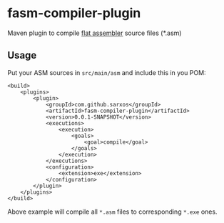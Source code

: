 fasm-compiler-plugin
====================

Maven plugin to compile [flat assembler](http://flatassembler.net/) source files (*.asm)

## Usage

Put your ASM sources in ```src/main/asm``` and include this in you POM:

```
<build>
	<plugins>
		<plugin>
			<groupId>com.github.sarxos</groupId>
			<artifactId>fasm-compiler-plugin</artifactId>
			<version>0.0.1-SNAPSHOT</version>
			<executions>
				<execution>
					<goals>
						<goal>compile</goal>
					</goals>
				</execution>
			</executions>
			<configuration>
				<extension>exe</extension>
			</configuration>
		</plugin>
	</plugins>
</build>
```

Above example will compile all ```*.asm``` files to corresponding ```*.exe``` ones. 
